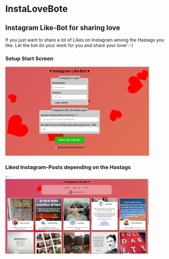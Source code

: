 # InstaLoveBote 
## Instagram Like-Bot for sharing love

If you just want to share a lot of Likes on Instagram among the Hastags you like.
Let the bot do your work for you and share your love! :-)

### Setup Start Screen

 <img src="https://github.com/BenjaminBrodwolf/InstaLoveBot/blob/master/repoImage.png" width="450" title="InstaLoveBote StartScreen">

### Liked Instagram-Posts depending on the Hastags

  <img src="https://github.com/BenjaminBrodwolf/InstaLoveBot/blob/master/likedInstaPosts.png" width="450" title="CryptoSnake">

